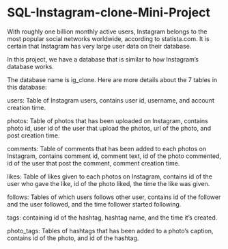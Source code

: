 # SQL-Instagram-clone-Mini-Project

With roughly one billion monthly active users, Instagram belongs to the most popular social networks worldwide, according to statista.com. It is certain that Instagram has very large user data on their database.

In this project, we have a database that is similar to how Instagram’s database works.

The database name is ig_clone. Here are more details about the 7 tables in this database:

users: Table of Instagram users, contains user id, username, and account creation time.

photos: Table of photos that has been uploaded on Instagram, contains photo id, user id of the user that upload the photos, url of the photo, and post creation time.

comments: Table of comments that has been added to each photos on Instagram, contains comment id, comment text, id of the photo commented, id of the user that post the comment, comment creation time.

likes: Table of likes given to each photos on Instagram, contains id of the user who gave the like, id of the photo liked, the time the like was given.

follows: Tables of which users follows other user, contains id of the follower and the user followed, and the time follower started following.

tags: containing id of the hashtag, hashtag name, and the time it’s created.

photo_tags: Tables of hashtags that has been added to a photo’s caption, contains id of the photo, and id of the hashtag.

